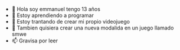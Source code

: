 - 👋 Hola soy emmanuel tengo 13 años
- 👀 Estoy aprendiendo a programar
- 🌱 Estoy trantando de crear mi propio videojuego
- 💞️ Tambien quisiera crear una nueva modalida en un juego llamado smwe
- 📫 Gravisa por leer

<!---
Holasoyemmanue/Holasoyemmanue is a ✨ special ✨ repository because its `README.md` (this file) appears on your GitHub profile.
You can click the Preview link to take a look at your changes.
--->
